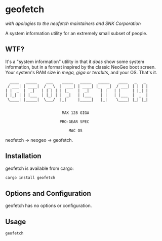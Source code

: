 # geofetch

_with apologies to the neofetch maintainers and SNK Corporation_

A system information utility for an extremely small subset of people.

## WTF?

It's a "system information" utility in that it _does_ show some system information, but in a format inspired by the classic NeoGeo boot screen. Your system's RAM size in _mega, giga or terabits_, and your OS. That's it.

```
  ____   _____    ___    _____   _____   _____    ____   _   _
 / ___| | ____|  / _ \  |  ___| | ____| |_   _|  / ___| | | | |
| |  _  |  _|   | | | | | |_    |  _|     | |   | |     | |_| |
| |_| | | |___  | |_| | |  _|   | |___    | |   | |___  |  _  |
 \____| |_____|  \___/  |_|     |_____|   |_|    \____| |_| |_|


                         MAX 128 GIGA

                        PRO-GEAR SPEC

                            MAC OS

```

neofetch -> neogeo -> geofetch.

## Installation

geofetch is available from cargo:

```bash
cargo install geofetch
```

## Options and Configuration

geofetch has no options or configuration.

## Usage

```bash
geofetch
```
